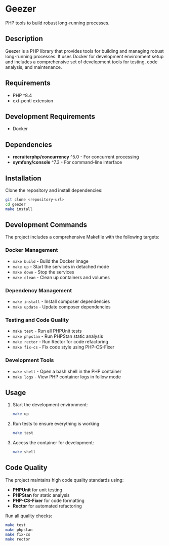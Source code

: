 # Geezer

PHP tools to build robust long-running processes.

## Description

Geezer is a PHP library that provides tools for building and managing robust long-running processes. It uses Docker for development environment setup and includes a comprehensive set of development tools for testing, code analysis, and maintenance.

## Requirements

- PHP ^8.4
- ext-pcntl extension

## Development Requirements

- Docker

## Dependencies

- **recruiterphp/concurrency** ^5.0 - For concurrent processing
- **symfony/console** ^7.3 - For command-line interface

## Installation

Clone the repository and install dependencies:

```bash
git clone <repository-url>
cd geezer
make install
```

## Development Commands

The project includes a comprehensive Makefile with the following targets:

### Docker Management

- `make build` - Build the Docker image
- `make up` - Start the services in detached mode
- `make down` - Stop the services
- `make clean` - Clean up containers and volumes

### Dependency Management

- `make install` - Install composer dependencies
- `make update` - Update composer dependencies

### Testing and Code Quality

- `make test` - Run all PHPUnit tests
- `make phpstan` - Run PHPStan static analysis
- `make rector` - Run Rector for code refactoring
- `make fix-cs` - Fix code style using PHP-CS-Fixer

### Development Tools

- `make shell` - Open a bash shell in the PHP container
- `make logs` - View PHP container logs in follow mode

## Usage

1. Start the development environment:
   ```bash
   make up
   ```

2. Run tests to ensure everything is working:
   ```bash
   make test
   ```

3. Access the container for development:
   ```bash
   make shell
   ```

## Code Quality

The project maintains high code quality standards using:

- **PHPUnit** for unit testing
- **PHPStan** for static analysis
- **PHP-CS-Fixer** for code formatting
- **Rector** for automated refactoring

Run all quality checks:
```bash
make test
make phpstan
make fix-cs
make rector
```
